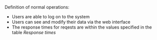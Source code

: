Definition of normal operations:
 * Users are able to log on to the system
 * Users can see and modify their data via the web interface
 * The response times for reqests are within the values specified in the table *Response times*
